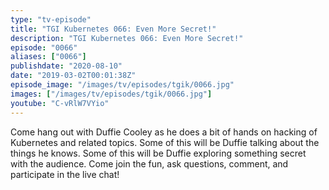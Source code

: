 ```yaml
---
type: "tv-episode"
title: "TGI Kubernetes 066: Even More Secret!"
description: "TGI Kubernetes 066: Even More Secret!"
episode: "0066"
aliases: ["0066"]
publishdate: "2020-08-10"
date: "2019-03-02T00:01:38Z"
episode_image: "/images/tv/episodes/tgik/0066.jpg"
images: ["/images/tv/episodes/tgik/0066.jpg"]
youtube: "C-vRlW7VYio"
---
```


Come hang out with Duffie Cooley as he does a bit of hands on hacking of Kubernetes and related topics. Some of this will be Duffie talking about the things he knows. Some of this will be Duffie exploring something secret with the audience. Come join the fun, ask questions, comment, and participate in the live chat!

